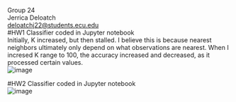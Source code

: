 Group 24 \
Jerrica Deloatch \
deloatchj22@students.ecu.edu \
#HW1
Classifier coded in Jupyter notebook \
Initially, K increased, but then stalled. I believe this is because nearest neighbors ultimately only depend on what observations are nearest. When I incresed K range to 100, the accuracy increased and decreased, as it processed certain values. \
![image](https://user-images.githubusercontent.com/113311736/190349328-acd60667-48b2-4792-9128-c26b90bcad37.png)

#HW2
Classifier coded in Jupyter notebook \
![image](https://user-images.githubusercontent.com/113311736/192155063-a1e1a3f6-186e-4fa4-9406-9644cc61df78.png)
